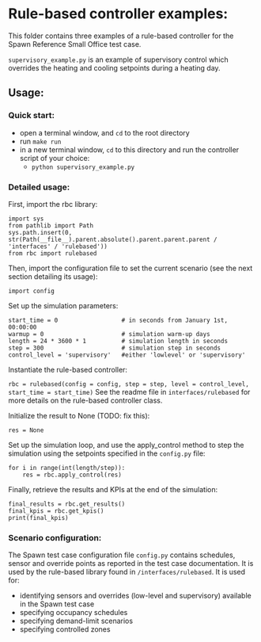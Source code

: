 # Rule-based controller examples:

This folder contains three examples of a rule-based controller for the Spawn Reference Small Office test case.

``supervisory_example.py`` is an example of supervisory control which overrides the heating and cooling setpoints
during a heating day.

## Usage:

### Quick start:

- open a terminal window, and ``cd`` to the root directory
- run ``make run``
- in a new terminal window, ``cd`` to this directory and run the controller script of your choice:
  - ``python supervisory_example.py``

### Detailed usage:

First, import the rbc library:
```
import sys
from pathlib import Path
sys.path.insert(0, str(Path(__file__).parent.absolute().parent.parent.parent / 'interfaces' / 'rulebased'))
from rbc import rulebased
```

Then, import the configuration file to set the current scenario (see the next section detailing its usage):

``import config``

Set up the simulation parameters:

```
start_time = 0                  # in seconds from January 1st, 00:00:00
warmup = 0                      # simulation warm-up days
length = 24 * 3600 * 1          # simulation length in seconds
step = 300                      # simulation step in seconds
control_level = 'supervisory'   #either 'lowlevel' or 'supervisory'
```

Instantiate the rule-based controller:

``rbc = rulebased(config = config, step = step, level = control_level, start_time = start_time)``
See the readme file in ``interfaces/rulebased`` for more details on the rule-based controller class.

Initialize the result to None (TODO: fix this):

``res = None``

Set up the simulation loop, and use the apply_control method to step the simulation using the setpoints specified in
the ``config.py`` file:

```
for i in range(int(length/step)):
    res = rbc.apply_control(res)
```

Finally, retrieve the results and KPIs at the end of the simulation:

```
final_results = rbc.get_results()
final_kpis = rbc.get_kpis()
print(final_kpis)
```

### Scenario configuration:

The Spawn test case configuration file ``config.py`` contains schedules, sensor and override points as reported in the 
test case documentation. It is used by the rule-based library found in ``/interfaces/rulebased``.
It is used for:
- identifying sensors and overrides (low-level and supervisory) available in the Spawn test case
- specifying occupancy schedules
- specifying demand-limit scenarios
- specifying controlled zones
